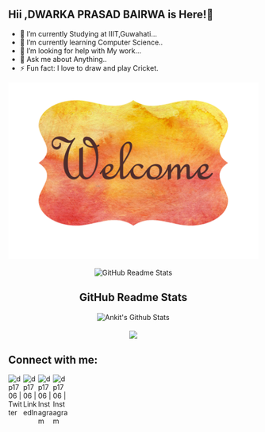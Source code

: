 ## Hii ,DWARKA PRASAD BAIRWA is Here!👋



- 🔭 I’m currently Studying at IIIT,Guwahati...
- 🌱 I’m currently learning Computer Science..
- 🤔 I’m looking for help with My work...
- 💬 Ask me about Anything..
- ⚡ Fun fact: I love to draw and play Cricket.

![](images/welcome.png)

<p align="center">
 <img width="100px" src="https://res.cloudinary.com/anuraghazra/image/upload/v1594908242/logo_ccswme.svg" align="center" alt="GitHub Readme Stats" />
 <h2 align="center">GitHub Readme Stats</h2>
</p>
  
<div align="center">
      <img align="center" src="https://github-readme-stats.vercel.app/api?username=dp1706&bg_color=30,e96443,904e95&title_color=fff&text_color=fff" alt="Ankit's Github Stats"/>
 </div>
 <br />
 <div align="center">
      <img align="center" src="https://github-readme-stats.vercel.app/api?username=dp1706&include_all_commits=true" />
</div>

## Connect with me:

[<img align="left" alt="dp1706 | Twitter" width="30px"  src="https://cdn.jsdelivr.net/npm/simple-icons@v3/icons/twitter.svg" />](https://twitter.com/Im_Dwarka)
[<img align="left" alt="dp1706 | LinkedIn" width="30px" src="https://cdn.jsdelivr.net/npm/simple-icons@v3/icons/linkedin.svg" />](https://www.linkedin.com/in/dp1706)
[<img align="left" alt="dp1706 | Instagram" width="30px" src="https://cdn.jsdelivr.net/npm/simple-icons@v3/icons/instagram.svg" />](https://www.instagram.com/_dwarka1706/)
[<img align="left" alt="dp1706 | Instagram" width="30px" src="https://cdn.jsdelivr.net/npm/simple-icons@v3/icons/gmail.svg" />](mailto:dprasadbairwa1997@gmail.com)
<br />

              
